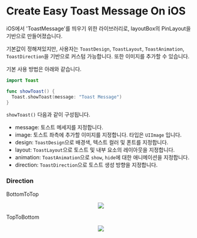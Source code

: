 # Create Easy Toast Message On iOS

iOS에서 'ToastMessage'를 띄우기 위한 라이브러리로, layoutBox의 PinLayout을 기반으로 만들어졌습니다.

기본값이 정해져있지만, 사용자는 `ToastDesign`, `ToastLayout`, `ToastAnimation`, `ToastDirection`을 기반으로 커스텀 가능합니다.
또한 이미지를 추가할 수 있습니다.

기본 사용 방법은 아래와 같습니다.

``` swift
import Toast

func showToast() {
  Toast.showToast(message: "Toast Message")
}
```

`showToast()` 다음과 같이 구성됩니다.
- message: 토스트 메세지를 지정합니다.
- image: 토스트 좌측에 추가할 이미지를 지정합니다. 타입은 `UIImage` 입니다.
- design: `ToastDesign`으로 배경색, 텍스트 컬러 및 폰트를 지정합니다.
- layout: `ToastLayout`으로 토스트 및 내부 요소의 레이아웃을 지정합니다.
- animation: `ToastAnimation`으로 `show`, `hide`에 대한 애니메이션을 지정합니다.
- direction: `ToastDirection`으로 토스트 생성 방향을 지정합니다.


### Direction
BottomToTop
<p align="center">
  <img src="![bt](https://github.com/Guboneui/Toast/assets/73548875/93d82141-283c-46f3-8402-3faad815ddf6)">
</p>

TopToBottom
<p align="center">
  <img src="![tb](https://github.com/Guboneui/Toast/assets/73548875/60441333-1efa-4e1e-8a14-a1228486adf3)">
</p>

